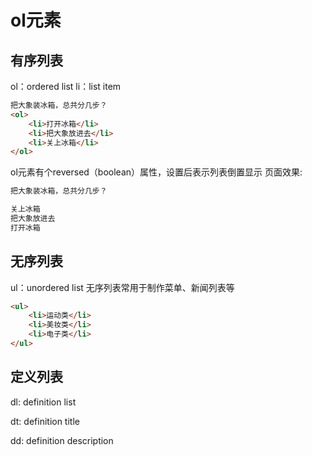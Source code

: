 # ol元素

## 有序列表

ol：ordered list
li：list item

```html
把大象装冰箱，总共分几步？
<ol>
    <li>打开冰箱</li>
    <li>把大象放进去</li>
    <li>关上冰箱</li>
</ol>
```
ol元素有个reversed（boolean）属性，设置后表示列表倒置显示
页面效果:
```html
把大象装冰箱，总共分几步？

关上冰箱
把大象放进去
打开冰箱
```

## 无序列表
ul：unordered list
无序列表常用于制作菜单、新闻列表等
```html
<ul>
    <li>运动类</li>
    <li>美妆类</li>
    <li>电子类</li>
</ul>
```

## 定义列表
dl: definition list

dt: definition title

dd: definition description
